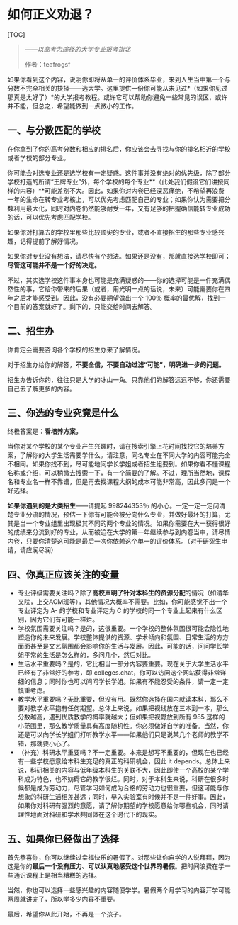 # 如何正义劝退？

[TOC]



> *——以高考为途径的大学专业报考指北*
>
> 作者：teafrogsf



如果你看到这个内容，说明你即将从单一的评价体系毕业，来到人生当中第一个与分数不完全相关的抉择——选大学。这里提供一份你可能从未见过*（如果你见过那真是太好了）*的大学报考教程。或许它可以帮助你避免一些常见的误区，或许并不能，但总之，希望能做到一点微小的工作。

## 一、与分数匹配的学校

在你拿到了你的高考分数和相应的排名后，你应该会去寻找与你的排名相近的学校或者学校的部分专业。

你可能会对选专业还是选学校有一定疑惑。这件事并没有绝对的优先级，除了部分学校打造的所谓“王牌专业”外，每个学校的每个专业**（此处我们假设它们讲授同样的内容）**可能差别不大。因此，如果你对内卷已经深恶痛绝，不希望再浪费一年的生命在转专业考核上，可以优先考虑匹配自己的专业；如果你认为需要把分数利用最大化，同时对内卷仍然能够耐受一年，又有足够的把握确信能转专业成功的话，可以优先考虑匹配学校。

如果你对打算去的学校里那些比较顶尖的专业，或者不直接招生的那些专业感兴趣，记得提前了解好情况。

如果你对专业没有想法，请尽快有个想法。如果还是没有，那就直接选学校即可；**尽管这可能并不是一个好的决定。**

不过，其实选学校这件事本身也可能是充满疑惑的——你的选择可能是一件充满偶然性的事，它给你带来的后果（或者，用光明一点的话说，未来）可能需要你在四年之后才能感受到。因此，没有必要期望做出一个 100％ 概率的最优解，找到一个目前的答案就好了。剩下的，只能交给时间去解答。

## 二、招生办

你肯定会需要咨询各个学校的招生办来了解情况。

对于招生办给你的解答，**不要全信，不要自动过滤“可能”，明确进一步的问题。**

招生办告诉你的，往往只是大学的冰山一角。只靠他们的解答远远不够，你还需要自己去了解更多的内容。

## 三、你选的专业究竟是什么

终极答案是：**看培养方案。**

当你对某个学校的某个专业产生兴趣时，请在搜索引擎上花时间找找它的培养方案，了解你的大学生活需要学什么。请注意，同名专业在不同大学的内容可能完全不相同。如果你找不到，尽可能地问学长学姐或者招生组要到。如果你看不懂课程名称或介绍，可以稍微去搜索一下，有一个简要的了解。不过，理所当然地，课程名和专业名一样不靠谱，但是再去找课程大纲的成本可能非常高，因此多问是一个好选择。

**如果你遇到的是大类招生**——请提起 998244353％ 的小心。一定一定一定问清楚专业分流的情况，预估一下你有可能会被分向什么专业，并做好最坏的打算，尤其是当一个专业组里出现极其不同的两个专业的情况。如果你需要在大一获得很好的成绩来分流到好的专业，从而被迫在大学的第一年继续参与到内卷当中，请尽情内卷，只要你清楚这可能是最后一次你依赖这个单一的评价体系。（对于研究生申请，请应润尽润）

## 四、你真正应该关注的变量

- 专业评级需要关注吗？除了**高校声明了针对本科生的资源分配**的情况（如清华叉院，上交ACM班等），其他情况大概率不需要。比如，你可能感觉不出一个专业评定为 A- 的学校和专业评定为 C 的学校的同一个专业上起来有什么区别，因为它们有可能一样烂。
- 学校氛围需要关注吗？是的，这很重要。一个学校的整体氛围很可能会隐性地塑造你的未来发展。学校整体提供的资源、学术倾向和氛围、日常生活的方方面面甚至是文艺氛围都会影响你的生活与发展。因此，可能的话，问问学长学姐平常的生活是怎么样的，多问几个，然后对比。
- 生活水平重要吗？是的，它比相当一部分内容要重要。现在关于大学生活水平已经有了非常好的参考，即 colleges.chat，你可以访问这个网站获得非常详细的信息；同时你也可以问问学长学姐。如果有不能忍受的条件，请一定一定慎重考虑。
- 教学水平重要吗？无比重要，但没有用。既然你选择在国内就读本科，那么不要对教学水平抱有任何期望。总体上来说，如果把视线放在三本到一本，那么分数越高，遇到优质教学的概率就越大；但如果把视野放到所有 985 这样的小范围里，那么教学质量具有高度随机性。你必须做好自学的准备。当然，你还是可以向学长学姐们打听教学水平——如果他们只是说某几个老师的教学不错，那就要小心了。
- （补充）科研水平重要吗？不一定重要。本来是想写不重要的，但现在也已经有一些学校愿意给本科生充足的真正的科研机会，因此 it depends。总体上来说，科研相关的内容与低年级本科生的关联不大，因此即使一个高校的某个学科成为特色，也不妨碍它的教学很烂。同时，对于本科生来说，科研在很多时候都是成为劳动力，尽管学习如何成为合格的劳动力也很重要，但这可能与你想象的科研生活相差甚远；同时，早入实验室有时候并不是一件好事。因此，如果你对科研有强烈的意愿，请了解你期望的学校愿意给你哪些机会，同时请理性地面对科研和学术共同体在这个时代下的现实。

## 五、如果你已经做出了选择

首先恭喜你，你可以继续过幸福快乐的暑假了。对那些让你自学的人说拜拜，因为这是你的**最后一个没有压力、可以认真地感受这个世界的暑假**。把时间浪费在学一些通识课程上是相当糟糕的选择。

当然，你也可以选择一些感兴趣的内容随便学学。暑假两个月学习的内容开学可能两周就讲完了，所以学多少内容不重要。

最后，希望你从此开始，不再是一个孩子。